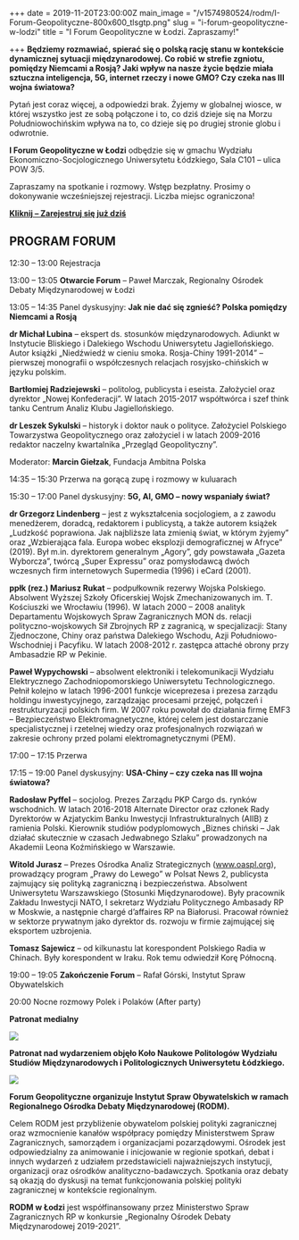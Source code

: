 +++
date = 2019-11-20T23:00:00Z
main_image = "/v1574980524/rodm/I-Forum-Geopolityczne-800x600_tlsgtp.png"
slug = "i-forum-geopolityczne-w-lodzi"
title = "I Forum Geopolityczne w Łodzi. Zapraszamy!"

+++
**Będziemy rozmawiać, spierać się o polską rację stanu w kontekście dynamicznej sytuacji międzynarodowej. Co robić w strefie zgniotu, pomiędzy Niemcami a Rosją? Jaki wpływ na nasze życie będzie miała sztuczna inteligencja, 5G, internet rzeczy i nowe GMO? Czy czeka nas III wojna światowa?**

Pytań jest coraz więcej, a odpowiedzi brak. Żyjemy w globalnej wiosce, w której wszystko jest ze sobą połączone i to, co dziś dzieje się na Morzu Południowochińskim wpływa na to, co dzieje się po drugiej stronie globu i odwrotnie.

**I Forum Geopolityczne w Łodzi** odbędzie się w gmachu Wydziału Ekonomiczno-Socjologicznego Uniwersytetu Łódzkiego, Sala C101 – ulica POW 3/5.

Zapraszamy na spotkanie i rozmowy. Wstęp bezpłatny. Prosimy o dokonywanie wcześniejszej rejestracji. Liczba miejsc ograniczona!

[**Kliknij – Zarejestruj się już dziś**](https://evenea.pl/event/forumgeopolityczne/)

## PROGRAM FORUM

12:30 – 13:00 Rejestracja

13:00 – 13:05 **Otwarcie Forum** – Paweł Marczak, Regionalny Ośrodek Debaty Międzynarodowej w Łodzi

13:05 – 14:35 Panel dyskusyjny: **Jak nie dać się zgnieść? Polska pomiędzy Niemcami a Rosją**

**dr Michał Lubina** – ekspert ds. stosunków międzynarodowych. Adiunkt w Instytucie Bliskiego i Dalekiego Wschodu Uniwersytetu Jagiellońskiego. Autor książki „Niedźwiedź w cieniu smoka. Rosja-Chiny 1991-2014” – pierwszej monografii o współczesnych relacjach rosyjsko-chińskich w języku polskim.

**Bartłomiej Radziejewski** – politolog, publicysta i eseista. Założyciel oraz dyrektor „Nowej Konfederacji”. W latach 2015-2017 współtwórca i szef think tanku Centrum Analiz Klubu Jagiellońskiego.

**dr Leszek Sykulski** – historyk i doktor nauk o polityce. Założyciel Polskiego Towarzystwa Geopolitycznego oraz założyciel i w latach 2009-2016 redaktor naczelny kwartalnika „Przegląd Geopolityczny”.

Moderator: **Marcin Giełzak**, Fundacja Ambitna Polska

14:35 – 15:30 Przerwa na gorącą zupę i rozmowy w kuluarach

15:30 – 17:00 Panel dyskusyjny: **5G, AI, GMO – nowy wspaniały świat?**

**dr Grzegorz Lindenberg** – jest z wykształcenia socjologiem, a z zawodu menedżerem, doradcą, redaktorem i publicystą, a także autorem książek „Ludzkość poprawiona. Jak najbliższe lata zmienią świat, w którym żyjemy” oraz „Wzbierająca fala. Europa wobec eksplozji demograficznej w Afryce” (2019). Był m.in. dyrektorem generalnym „Agory”, gdy powstawała „Gazeta Wyborcza”, twórcą „Super Expressu” oraz pomysłodawcą dwóch wczesnych firm internetowych Supermedia (1996) i eCard (2001).

**ppłk (rez.) Mariusz Rukat** – podpułkownik rezerwy Wojska Polskiego. Absolwent Wyższej Szkoły Oficerskiej Wojsk Zmechanizowanych im. T. Kościuszki we Wrocławiu (1996). W latach 2000 – 2008 analityk Departamentu Wojskowych Spraw Zagranicznych MON ds. relacji polityczno-wojskowych Sił Zbrojnych RP z zagranicą, w specjalizacji: Stany Zjednoczone, Chiny oraz państwa Dalekiego Wschodu, Azji Południowo-Wschodniej i Pacyfiku. W latach 2008-2012 r. zastępca attaché obrony przy Ambasadzie RP w Pekinie.

**Paweł Wypychowski** – absolwent elektroniki i telekomunikacji Wydziału Elektrycznego Zachodniopomorskiego Uniwersytetu Technologicznego. Pełnił kolejno w latach 1996-2001 funkcje wiceprezesa i prezesa zarządu holdingu inwestycyjnego, zarządzając procesami przejęć, połączeń i restrukturyzacji polskich firm. W 2007 roku powołał do działania firmę EMF3 – Bezpieczeństwo Elektromagnetyczne, której celem jest dostarczanie specjalistycznej i rzetelnej wiedzy oraz profesjonalnych rozwiązań w zakresie ochrony przed polami elektromagnetycznymi (PEM).

17:00 – 17:15 Przerwa

17:15 – 19:00 Panel dyskusyjny: **USA-Chiny – czy czeka nas III wojna światowa?**

**Radosław Pyffel** – socjolog. Prezes Zarządu PKP Cargo ds. rynków wschodnich. W latach 2016-2018 Alternate Director oraz członek Rady Dyrektorów w Azjatyckim Banku Inwestycji Infrastrukturalnych (AIIB) z ramienia Polski. Kierownik studiów podyplomowych „Biznes chiński – Jak działać skutecznie w czasach Jedwabnego Szlaku” prowadzonych na Akademii Leona Koźmińskiego w Warszawie.

**Witold Jurasz** – Prezes Ośrodka Analiz Strategicznych (www.oaspl.org), prowadzący program „Prawy do Lewego” w Polsat News 2, publicysta zajmujący się polityką zagraniczną i bezpieczeństwa. Absolwent Uniwersytetu Warszawskiego (Stosunki Międzynarodowe). Były pracownik Zakładu Inwestycji NATO, I sekretarz Wydziału Politycznego Ambasady RP w Moskwie, a następnie chargé d’affaires RP na Białorusi. Pracował również w sektorze prywatnym jako dyrektor ds. rozwoju w firmie zajmującej się eksportem uzbrojenia.

**Tomasz Sajewicz** – od kilkunastu lat korespondent Polskiego Radia w Chinach. Były korespondent w Iraku. Rok temu odwiedził Korę Północną.

19:00 – 19:05 **Zakończenie Forum** – Rafał Górski, Instytut Spraw Obywatelskich

20:00 Nocne rozmowy Polek i Polaków (After party)

**Patronat medialny**

![](https://res.cloudinary.com/inspro/image/upload/v1574368702/rodm/patronat-i-forum-geopolityczne_idu1ou.jpg)

**Patronat nad wydarzeniem objęło Koło Naukowe Politologów Wydziału Studiów Międzynarodowych i Politologicznych Uniwersytetu Łódzkiego.**

![](https://res.cloudinary.com/inspro/image/upload/v1574763700/rodm/kolo-naukowe-politologow-WSMiP-UL_krggwo.png)

**Forum Geopolityczne organizuje Instytut Spraw Obywatelskich w ramach Regionalnego Ośrodka Debaty Międzynarodowej (RODM).**

Celem RODM jest przybliżenie obywatelom polskiej polityki zagranicznej oraz wzmocnienie kanałów współpracy pomiędzy Ministerstwem Spraw Zagranicznych, samorządem i organizacjami pozarządowymi. Ośrodek jest odpowiedzialny za animowanie i inicjowanie w regionie spotkań, debat i innych wydarzeń z udziałem przedstawicieli najważniejszych instytucji, organizacji oraz ośrodków analityczno-badawczych. Spotkania oraz debaty są okazją do dyskusji na temat funkcjonowania polskiej polityki zagranicznej w kontekście regionalnym.

**RODM w Łodzi** jest współfinansowany przez Ministerstwo Spraw Zagranicznych RP w konkursie „Regionalny Ośrodek Debaty Międzynarodowej 2019-2021”.